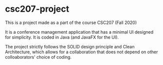 # csc207-project
This is a project made as a part of the course CSC207 (Fall 2020)

It is a conference management application that has a minimal UI designed for simplicity. It is coded in Java (and JavaFX for the UI).

The project strictly follows the SOLID design principle and Clean Architecture, which allows for a collaboration that does not depend on other colloaborators' choice of coding.
